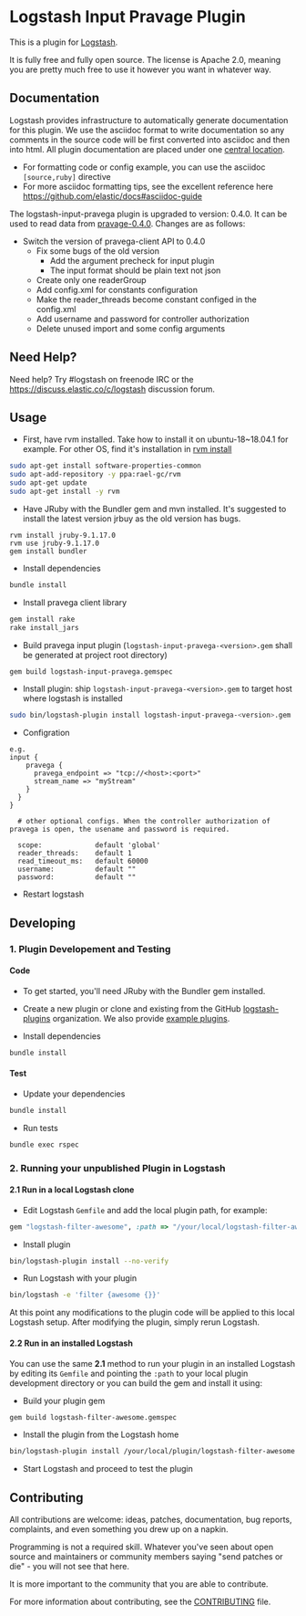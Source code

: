 # Logstash Input Pravage Plugin

This is a plugin for [Logstash](https://github.com/elastic/logstash).

It is fully free and fully open source. The license is Apache 2.0, meaning you are pretty much free to use it however you want in whatever way.

## Documentation

Logstash provides infrastructure to automatically generate documentation for this plugin. We use the asciidoc format to write documentation so any comments in the source code will be first converted into asciidoc and then into html. All plugin documentation are placed under one [central location](http://www.elastic.co/guide/en/logstash/current/).

- For formatting code or config example, you can use the asciidoc `[source,ruby]` directive
- For more asciidoc formatting tips, see the excellent reference here https://github.com/elastic/docs#asciidoc-guide

The logstash-input-pravega plugin is upgraded to version: 0.4.0. It can be used to read data from [pravage-0.4.0](https://github.com/pravega/pravega/releases). Changes are as follows:

- Switch the version of pravega-client API to 0.4.0
  - Fix some bugs of the old version
      - Add the argument precheck for input plugin
      - The input format should be plain text not json
  - Create only one readerGroup
  - Add config.xml for constants configuration
  - Make the reader_threads become constant configed in the config.xml
  - Add username and password for controller authorization
  - Delete unused import and some config arguments

## Need Help?

Need help? Try #logstash on freenode IRC or the https://discuss.elastic.co/c/logstash discussion forum.

## Usage
- First, have rvm installed. Take how to install it on ubuntu-18~18.04.1 for example. For other OS, find it's installation in [rvm install](https://rvm.io/rvm/install)
```sh
sudo apt-get install software-properties-common
sudo apt-add-repository -y ppa:rael-gc/rvm
sudo apt-get update
sudo apt-get install -y rvm
```

- Have JRuby with the Bundler gem and mvn installed. It's suggested to install the latest version jrbuy as the old version has bugs.
```
rvm install jruby-9.1.17.0
rvm use jruby-9.1.17.0
gem install bundler
```
- Install dependencies
```sh
bundle install
```

- Install pravega client library
```sh
gem install rake
rake install_jars
```
- Build pravega input plugin (`logstash-input-pravega-<version>.gem` shall be generated at project root directory)
```sh
gem build logstash-input-pravega.gemspec
```
- Install plugin: ship `logstash-input-pravega-<version>.gem` to target host where logstash is installed
```sh
sudo bin/logstash-plugin install logstash-input-pravega-<version>.gem
```

- Configration
```
e.g.
input {
    pravega {
      pravega_endpoint => "tcp://<host>:<port>"
      stream_name => "myStream"
    }
  }
}
```
```
  # other optional configs. When the controller authorization of pravega is open, the usename and password is required.

  scope:             default 'global'
  reader_threads:    default 1
  read_timeout_ms:   default 60000
  username:          default ""
  password:          default ""
```

- Restart logstash

## Developing

### 1. Plugin Developement and Testing

#### Code
- To get started, you'll need JRuby with the Bundler gem installed.

- Create a new plugin or clone and existing from the GitHub [logstash-plugins](https://github.com/logstash-plugins) organization. We also provide [example plugins](https://github.com/logstash-plugins?query=example).

- Install dependencies
```sh
bundle install
```

#### Test

- Update your dependencies
```sh
bundle install
```

- Run tests
```sh
bundle exec rspec
```

### 2. Running your unpublished Plugin in Logstash

#### 2.1 Run in a local Logstash clone

- Edit Logstash `Gemfile` and add the local plugin path, for example:
```ruby
gem "logstash-filter-awesome", :path => "/your/local/logstash-filter-awesome"
```
- Install plugin
```sh
bin/logstash-plugin install --no-verify
```
- Run Logstash with your plugin
```sh
bin/logstash -e 'filter {awesome {}}'
```
At this point any modifications to the plugin code will be applied to this local Logstash setup. After modifying the plugin, simply rerun Logstash.

#### 2.2 Run in an installed Logstash

You can use the same **2.1** method to run your plugin in an installed Logstash by editing its `Gemfile` and pointing the `:path` to your local plugin development directory or you can build the gem and install it using:

- Build your plugin gem
```sh
gem build logstash-filter-awesome.gemspec
```
- Install the plugin from the Logstash home
```sh
bin/logstash-plugin install /your/local/plugin/logstash-filter-awesome.gem
```
- Start Logstash and proceed to test the plugin

## Contributing

All contributions are welcome: ideas, patches, documentation, bug reports, complaints, and even something you drew up on a napkin.

Programming is not a required skill. Whatever you've seen about open source and maintainers or community members  saying "send patches or die" - you will not see that here.

It is more important to the community that you are able to contribute.

For more information about contributing, see the [CONTRIBUTING](https://github.com/elastic/logstash/blob/master/CONTRIBUTING.md) file.
